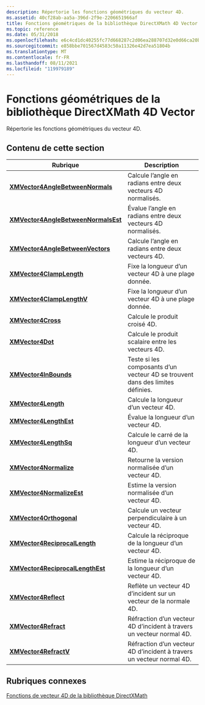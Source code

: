 ```yaml
---
description: Répertorie les fonctions géométriques du vecteur 4D.
ms.assetid: 40cf28ab-aa5a-396d-2f9e-2206651966af
title: Fonctions géométriques de la bibliothèque DirectXMath 4D Vector
ms.topic: reference
ms.date: 05/31/2018
ms.openlocfilehash: e6c4cd1dc40255fc77d668287c2d06ea288707d32e0d66ca20bd12a378c7cd7d
ms.sourcegitcommit: e858bbe701567d4583c50a11326e42d7ea51804b
ms.translationtype: MT
ms.contentlocale: fr-FR
ms.lasthandoff: 08/11/2021
ms.locfileid: "119979189"
---
```

# <a name="directxmath-library-4d-vector-geometric-functions"></a>Fonctions géométriques de la bibliothèque DirectXMath 4D Vector

Répertorie les fonctions géométriques du vecteur 4D.

## <a name="in-this-section"></a>Contenu de cette section



| Rubrique                                                                                 | Description                                                                   |
|---------------------------------------------------------------------------------------|-------------------------------------------------------------------------------|
| [**XMVector4AngleBetweenNormals**](/windows/win32/api/directxmath/nf-directxmath-xmvector4anglebetweennormals)<br/>       | Calcule l’angle en radians entre deux vecteurs 4D normalisés.<br/>        |
| [**XMVector4AngleBetweenNormalsEst**](/windows/win32/api/directxmath/nf-directxmath-xmvector4anglebetweennormalsest)<br/> | Évalue l’angle en radians entre deux vecteurs 4D normalisés.<br/>      |
| [**XMVector4AngleBetweenVectors**](/windows/win32/api/directxmath/nf-directxmath-xmvector4anglebetweenvectors)<br/>       | Calcule l’angle en radians entre deux vecteurs 4D.<br/>                   |
| [**XMVector4ClampLength**](/windows/win32/api/directxmath/nf-directxmath-xmvector4clamplength)<br/>                       | Fixe la longueur d’un vecteur 4D à une plage donnée.<br/>                 |
| [**XMVector4ClampLengthV**](/windows/win32/api/directxmath/nf-directxmath-xmvector4clamplengthv)<br/>                     | Fixe la longueur d’un vecteur 4D à une plage donnée.<br/>                 |
| [**XMVector4Cross**](/windows/win32/api/directxmath/nf-directxmath-xmvector4cross)<br/>                                   | Calcule le produit croisé 4D.<br/>                                     |
| [**XMVector4Dot**](/windows/win32/api/directxmath/nf-directxmath-xmvector4dot)<br/>                                       | Calcule le produit scalaire entre les vecteurs 4D.<br/>                       |
| [**XMVector4InBounds**](/windows/win32/api/directxmath/nf-directxmath-xmvector4inbounds)<br/>                             | Teste si les composants d’un vecteur 4D se trouvent dans des limites définies.<br/> |
| [**XMVector4Length**](/windows/win32/api/directxmath/nf-directxmath-xmvector4length)<br/>                                 | Calcule la longueur d’un vecteur 4D.<br/>                                |
| [**XMVector4LengthEst**](/windows/win32/api/directxmath/nf-directxmath-xmvector4lengthest)<br/>                           | Évalue la longueur d’un vecteur 4D.<br/>                               |
| [**XMVector4LengthSq**](/windows/win32/api/directxmath/nf-directxmath-xmvector4lengthsq)<br/>                             | Calcule le carré de la longueur d’un vecteur 4D.<br/>                  |
| [**XMVector4Normalize**](/windows/win32/api/directxmath/nf-directxmath-xmvector4normalize)<br/>                           | Retourne la version normalisée d’un vecteur 4D.<br/>                     |
| [**XMVector4NormalizeEst**](/windows/win32/api/directxmath/nf-directxmath-xmvector4normalizeest)<br/>                     | Estime la version normalisée d’un vecteur 4D.<br/>                   |
| [**XMVector4Orthogonal**](/windows/win32/api/directxmath/nf-directxmath-xmvector4orthogonal)<br/>                         | Calcule un vecteur perpendiculaire à un vecteur 4D.<br/>                    |
| [**XMVector4ReciprocalLength**](/windows/win32/api/directxmath/nf-directxmath-xmvector4reciprocallength)<br/>             | Calcule la réciproque de la longueur d’un vecteur 4D.<br/>              |
| [**XMVector4ReciprocalLengthEst**](/windows/win32/api/directxmath/nf-directxmath-xmvector4reciprocallengthest)<br/>       | Estime la réciproque de la longueur d’un vecteur 4D.<br/>             |
| [**XMVector4Reflect**](/windows/win32/api/directxmath/nf-directxmath-xmvector4reflect)<br/>                               | Reflète un vecteur 4D d’incident sur un vecteur de la normale 4D.<br/>          |
| [**XMVector4Refract**](/windows/win32/api/directxmath/nf-directxmath-xmvector4refract)<br/>                               | Réfraction d’un vecteur 4D d’incident à travers un vecteur normal 4D.<br/>          |
| [**XMVector4RefractV**](/windows/win32/api/directxmath/nf-directxmath-xmvector4refractv)<br/>                             | Réfraction d’un vecteur 4D d’incident à travers un vecteur normal 4D.<br/>          |



 

## <a name="related-topics"></a>Rubriques connexes

<dl> <dt>

[Fonctions de vecteur 4D de la bibliothèque DirectXMath](ovw-xnamath-reference-functions-vector4.md)
</dt> </dl>

 

 
